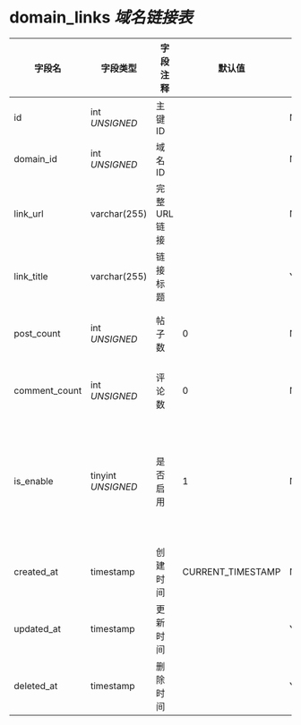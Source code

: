 # domain_links *域名链接表*

| 字段名 | 字段类型 | 字段注释 | 默认值 | 可空 | 备注 |
| --- | --- | --- | --- | --- | --- |
| id | int *UNSIGNED* | 主键 ID | | NO | 自动递增 |
| domain_id | int *UNSIGNED* | 域名 ID |  | NO | 关联字段 [domains->id](domains.md) |
| link_url | varchar(255) | 完整 URL 链接 |  | NO |  |
| link_title | varchar(255) | 链接标题 |  | YES |  |
| post_count | int *UNSIGNED* | 帖子数 | 0 | NO | 有多少帖子内容包含了该链接 |
| comment_count | int *UNSIGNED* | 评论数 | 0 | NO | 有多少评论内容包含了该链接 |
| is_enable | tinyint *UNSIGNED* | 是否启用 | 1 | NO | 0.禁用 / 1.启用<br>禁用则该链接 URL 不能解析成超链接，仅作为纯文本显示 |
| created_at | timestamp | 创建时间 | CURRENT_TIMESTAMP | NO |  |
| updated_at | timestamp | 更新时间 |  | YES |  |
| deleted_at | timestamp | 删除时间 |  | YES |  |